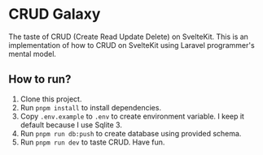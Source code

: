 # CRUD Galaxy

The taste of CRUD (Create Read Update Delete) on SvelteKit. This is an implementation of how to CRUD on SvelteKit using Laravel programmer's mental model.

## How to run?

1. Clone this project.
2. Run `pnpm install` to install dependencies.
3. Copy `.env.example` to `.env` to create environment variable. I keep it default because I use Sqlite 3.
4. Run `pnpm run db:push` to create database using provided schema.
5. Run `pnpm run dev` to taste CRUD. Have fun.